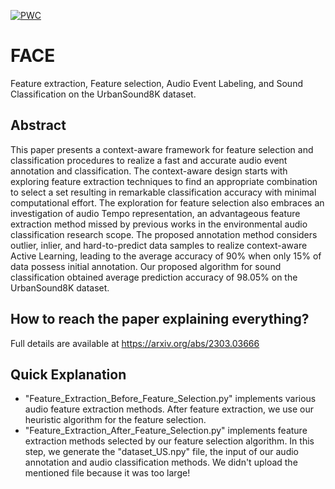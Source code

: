 [![PWC](https://img.shields.io/endpoint.svg?url=https://paperswithcode.com/badge/face-fast-accurate-and-context-aware-audio/environmental-sound-classification-on)](https://paperswithcode.com/sota/environmental-sound-classification-on?p=face-fast-accurate-and-context-aware-audio)
# FACE
Feature extraction, Feature selection, Audio Event Labeling, and Sound Classification on the UrbanSound8K dataset.



## Abstract
This paper presents a context-aware framework for feature selection and classification procedures to realize a fast and accurate audio event annotation and classification. The context-aware design starts with exploring feature extraction techniques to find an appropriate combination to select a set resulting in remarkable classification accuracy with minimal computational effort. The exploration for feature selection also embraces an investigation of audio Tempo representation, an advantageous feature extraction method missed by previous works in the environmental audio classification research scope. The proposed annotation method considers outlier, inlier, and hard-to-predict data samples to realize context-aware Active Learning, leading to the average accuracy of 90% when only 15% of data possess initial annotation. Our proposed algorithm for sound classification obtained average prediction accuracy of 98.05% on the UrbanSound8K dataset.

## How to reach the paper explaining everything?
Full details are available at https://arxiv.org/abs/2303.03666


## Quick Explanation
- "Feature_Extraction_Before_Feature_Selection.py" implements various audio feature extraction methods. After feature extraction, we use our heuristic algorithm for the feature selection.
- "Feature_Extraction_After_Feature_Selection.py" implements feature extraction methods selected by our feature selection algorithm. In this step, we generate the "dataset_US.npy" file, the input of our audio annotation and audio classification methods. We didn't upload the mentioned file because it was too large!
